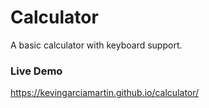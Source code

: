 # Calculator
A basic calculator with keyboard support.

### Live Demo
https://kevingarciamartin.github.io/calculator/
